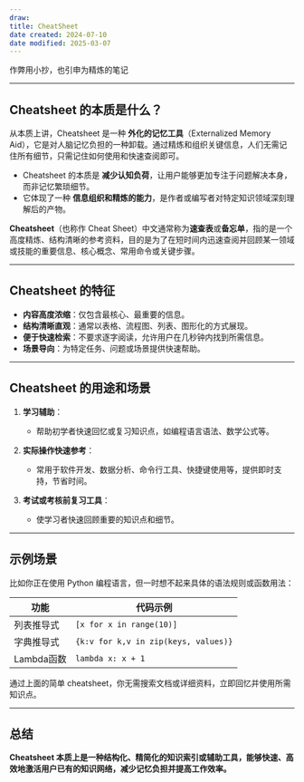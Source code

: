 ```yaml
---
draw:
title: CheatSheet
date created: 2024-07-10
date modified: 2025-03-07
---
```


作弊用小抄，也引申为精炼的笔记

---

## Cheatsheet 的本质是什么？

从本质上讲，Cheatsheet 是一种 **外化的记忆工具**（Externalized Memory Aid），它是对人脑记忆负担的一种卸载。通过精炼和组织关键信息，人们无需记住所有细节，只需记住如何使用和快速查阅即可。

- Cheatsheet 的本质是 **减少认知负荷**，让用户能够更加专注于问题解决本身，而非记忆繁琐细节。
- 它体现了一种 **信息组织和精炼的能力**，是作者或编写者对特定知识领域深刻理解后的产物。

**Cheatsheet**（也称作 Cheat Sheet）中文通常称为**速查表**或**备忘单**，指的是一个高度精炼、结构清晰的参考资料，目的是为了在短时间内迅速查阅并回顾某一领域或技能的重要信息、核心概念、常用命令或关键步骤。

---

## Cheatsheet 的特征

- **内容高度浓缩**：仅包含最核心、最重要的信息。
- **结构清晰直观**：通常以表格、流程图、列表、图形化的方式展现。
- **便于快速检索**：不要求逐字阅读，允许用户在几秒钟内找到所需信息。
- **场景导向**：为特定任务、问题或场景提供快速帮助。

---

## Cheatsheet 的用途和场景

1. **学习辅助**：
    
    - 帮助初学者快速回忆或复习知识点，如编程语言语法、数学公式等。
2. **实际操作快速参考**：
    
    - 常用于软件开发、数据分析、命令行工具、快捷键使用等，提供即时支持，节省时间。
3. **考试或考核前复习工具**：
    
    - 使学习者快速回顾重要的知识点和细节。


---

## 示例场景

比如你正在使用 Python 编程语言，但一时想不起来具体的语法规则或函数用法：

|功能|代码示例|
|---|---|
|列表推导式|`[x for x in range(10)]`|
|字典推导式|`{k:v for k,v in zip(keys, values)}`|
|Lambda函数|`lambda x: x + 1`|

通过上面的简单 cheatsheet，你无需搜索文档或详细资料，立即回忆并使用所需知识点。

---

## 总结

**Cheatsheet 本质上是一种结构化、精简化的知识索引或辅助工具，能够快速、高效地激活用户已有的知识网络，减少记忆负担并提高工作效率。**

